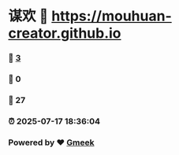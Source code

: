 # 谋欢 :link: https://mouhuan-creator.github.io 
### :page_facing_up: [3](https://mouhuan-creator.github.io/tag.html) 
### :speech_balloon: 0 
### :hibiscus: 27 
### :alarm_clock: 2025-07-17 18:36:04 
### Powered by :heart: [Gmeek](https://github.com/Meekdai/Gmeek)
